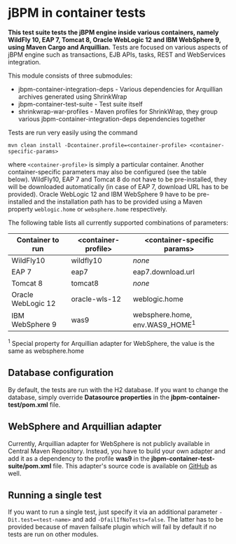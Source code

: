 jBPM in container tests
=====================

**This test suite tests the jBPM engine inside various containers, namely WildFly 10, EAP 7, Tomcat 8,
Oracle WebLogic 12 and IBM WebSphere 9, using Maven Cargo and Arquillian.** Tests are focused on various aspects of jBPM engine 
such as transactions, EJB APIs, tasks, REST and WebServices integration.

This module consists of three submodules:
* jbpm-container-integration-deps - Various dependencies for Arquillian archives generated using ShrinkWrap
* jbpm-container-test-suite - Test suite itself
* shrinkwrap-war-profiles - Maven profiles for ShrinkWrap, they group various jbpm-container-integration-deps dependencies together

Tests are run very easily using the command

```mvn clean install -Dcontainer.profile=<container-profile> <container-specific-params>```

where `<container-profile>` is simply a particular container. Another container-specific parameters may also be configured (see the table below).
WildFly10, EAP 7 and Tomcat 8 do not have to be pre-installed, they will be downloaded automatically (in case of EAP 7, download URL has to be provided).
Oracle WebLogic 12 and IBM WebSphere 9 have to be pre-installed and the installation path has to be provided using a Maven property `weblogic.home` or `websphere.home` respectively.

The following table lists all currently supported combinations of parameters:

| Container to run    | \<container-profile\> | \<container-specific params\>             |
| -----------------   | --------------------- | ----------------------------------------- |
|     WildFly10       | wildfly10             | *none*                                    |
|     EAP 7           | eap7                  | eap7.download.url                         |
|     Tomcat 8        | tomcat8               | *none*                                    |
| Oracle WebLogic 12  | oracle-wls-12         | weblogic.home                             |
| IBM WebSphere 9     | was9                  | websphere.home, env.WAS9_HOME<sup>1</sup> |

<sup>1</sup> Special property for Arquillian adapter for WebSphere, the value is the same as websphere.home

## Database configuration
By default, the tests are run with the H2 database. If you want to change the database, simply override **Datasource properties** in the **jbpm-container-test/pom.xml** file.

## WebSphere and Arquillian adapter
Currently, Arquillian adapter for WebSphere is not publicly available in Central Maven Repository. Instead, you have to build your own adapter and add it as a dependency to the profile **was9** in the **jbpm-container-test-suite/pom.xml** file.
This adapter's source code is available on [GitHub](https://github.com/arquillian/arquillian-container-was/tree/master/was-remote-8.5) as well.

## Running a single test
If you want to run a single test, just specify it via an additional parameter ```-Dit.test=<test-name>``` and add ```-DfailIfNoTests=false```.
The latter has to be provided because of maven failsafe plugin which will fail by default if no tests are run on other modules.
